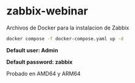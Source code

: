 # zabbix-webinar
Archivos de Docker para la instalacion de Zabbix

```bash
docker compose -f docker-compose.yaml up -d
```

**Default user: Admin**


**Default password: zabbix**


Probado en AMD64 y ARM64
